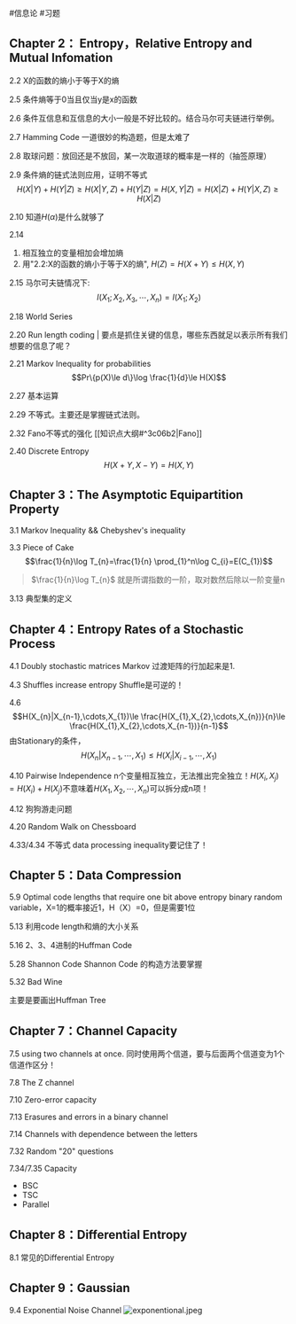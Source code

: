 #信息论 #习题

## Chapter 2： Entropy，Relative Entropy and Mutual Infomation

2.2 X的函数的熵小于等于X的熵

2.5 条件熵等于0当且仅当y是x的函数

2.6 条件互信息和互信息的大小一般是不好比较的。结合马尔可夫链进行举例。

2.7 Hamming Code 一道很妙的构造题，但是太难了

2.8 取球问题：放回还是不放回，某一次取道球的概率是一样的（抽签原理）

2.9 条件熵的链式法则应用，证明不等式
$$H(X|Y)+H(Y|Z)\ge H(X|Y,Z)+H(Y|Z)=H(X,Y|Z)=H(X|Z)+H(Y|X,Z)\ge H(X|Z)$$

2.10 知道$H(\alpha)$是什么就够了

2.14 
1. 相互独立的变量相加会增加熵
2. 用"2.2:X的函数的熵小于等于X的熵", $H(Z)=H(X+Y)\le H(X,Y)$

2.15 马尔可夫链情况下:
$$I(X_{1};X_{2},X_{3},\cdots,X_{n})=I(X_{1};X_{2})$$

2.18 World Series

2.20 Run length coding | 要点是抓住关键的信息，哪些东西就足以表示所有我们想要的信息了呢？

2.21 Markov Inequality for probabilities
$$Pr\{p(X)\le d\}\log \frac{1}{d}\le H(X)$$

2.27 基本运算

2.29 不等式。主要还是掌握链式法则。

2.32 Fano不等式的强化 [[知识点大纲#^3c06b2|Fano]]

2.40 Discrete Entropy
$$H(X+Y,X-Y)=H(X,Y)$$

## Chapter 3：The Asymptotic Equipartition Property

3.1 Markov Inequality && Chebyshev's inequality

3.3 Piece of Cake
$$\frac{1}{n}\log T_{n}=\frac{1}{n} \prod_{1}^n\log C_{i}=E(C_{1})$$
>$\frac{1}{n}\log T_{n}$ 就是所谓指数的一阶，取对数然后除以一阶变量n

3.13 典型集的定义


## Chapter 4：Entropy Rates of a Stochastic Process

4.1 Doubly stochastic matrices
Markov 过渡矩阵的行加起来是1.

4.3 Shuffles increase entropy
Shuffle是可逆的！

4.6 
$$H(X_{n}|X_{n-1},\cdots,X_{1})\le \frac{H(X_{1},X_{2},\cdots,X_{n})}{n}\le \frac{H(X_{1},X_{2},\cdots,X_{n-1})}{n-1}$$
由Stationary的条件，
$$H(X_{n}|X_{n-1},\cdots,X_{1})\le H(X_{i}|X_{i-1},\cdots,X_{1})$$

4.10  Pairwise Independence 
n个变量相互独立，无法推出完全独立！$H(X_{i},X_{j})=H(X_{i})+H(X_{j})$不意味着$H(X_{1},X_{2},\cdots,X_{n})$可以拆分成n项！

4.12 狗狗游走问题

4.20 Random Walk on Chessboard

4.33/4.34 不等式
data processing inequality要记住了！


## Chapter 5：Data Compression

5.9 Optimal code lengths that require one bit above entropy
binary random variable，X=1的概率接近1，H（X）=0，但是需要1位

5.13  利用code length和熵的大小关系

5.16  2、3、4进制的Huffman Code

5.28  Shannon Code
Shannon Code 的构造方法要掌握

5.32 Bad Wine

主要是要画出Huffman Tree

## Chapter 7：Channel Capacity

7.5 using two channels at once. 同时使用两个信道，要与后面两个信道变为1个信道作区分！

7.8 The Z channel

7.10 Zero-error capacity

7.13 Erasures and errors in a binary channel

7.14 Channels with dependence between the letters

7.32 Random "20" questions

7.34/7.35 Capacity
* BSC
* TSC
* Parallel

## Chapter 8：Differential Entropy
8.1 常见的Differential Entropy

## Chapter 9：Gaussian

9.4 Exponential Noise Channel
![exponentional.jpeg](https://obsidian-1317758465.cos.ap-shanghai.myqcloud.com/images/exponentional.jpeg)

